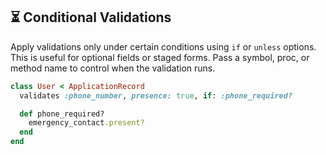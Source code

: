 ## ⏳ Conditional Validations

Apply validations only under certain conditions using `if` or `unless` options. This is useful for optional fields or staged forms. Pass a symbol, proc, or method name to control when the validation runs.

```ruby
class User < ApplicationRecord
  validates :phone_number, presence: true, if: :phone_required?

  def phone_required?
    emergency_contact.present?
  end
end
```
